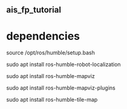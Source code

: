 ## ais_fp_tutorial

# dependencies

source /opt/ros/humble/setup.bash

sudo apt install ros-humble-robot-localization

sudo apt install ros-humble-mapviz

sudo apt install ros-humble-mapviz-plugins

sudo apt install ros-humble-tile-map
